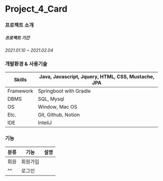 # Project_4_Card

### 프로젝트 소개

##### 프로젝트 기간
*2021.01.10 ~ 2021.02.04*

### 개발환경 & 사용기술
  Skills | Java, Javascript, Jquery, HTML, CSS, Mustache, JPA|
 ----- | -----  |
 Framework | Springboot with Gradle|
  DBMS | SQL, Mysql |
  OS | Window, Mac OS |
  Etc. | Git, Github, Notion |
 IDE | InteliJ | 

### 기능

| 분류 | 기능 | 설명 |
|---|---|:---|
|회원|회원가입| |
| ^^ |로그인| |



